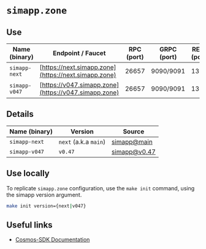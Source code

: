 # `simapp.zone`

## Use

| Name  (binary) | Endpoint / Faucet                                    | RPC (port) | GRPC (port) | REST (port) |
| -------------- | ---------------------------------------------------- | ---------- | ----------- | ----------- |
| `simapp-next`  | [https://next.simapp.zone](https://next.simapp.zone) | 26657      | 9090/9091   | 1317        |
| `simapp-v047`  | [https://v047.simapp.zone](https://v047.simapp.zone) | 26657      | 9090/9091   | 1317        |

## Details

| Name (binary) | Version               | Source                                                                   |
| ------------- | --------------------- | ------------------------------------------------------------------------ |
| `simapp-next` | `next` (a.k.a `main`) | [simapp@main](https://github.com/cosmos/cosmos-sdk/tree/main/simapp)     |
| `simapp-v047` | `v0.47`               | [simapp@v0.47](https://github.com/cosmos/cosmos-sdk/tree/v0.47.0/simapp) |

## Use locally

To replicate `simapp.zone` configuration, use the `make init` command, using the simapp version argument.

```sh
make init version={next|v047}
```

## Useful links

- [Cosmos-SDK Documentation](https://docs.cosmos.network/)
